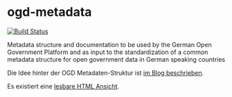 # ogd-metadata

[![Build Status](https://travis-ci.org/fraunhoferfokus/ogd-metadata.png?branch=master)](https://travis-ci.org/fraunhoferfokus/ogd-metadata)

Metadata structure and documentation to be used by the German Open Government Platform and as input to the standardization of a common metadata structure for open government data in German speaking countries

Die Idee hinter der OGD Metadaten-Struktur ist [im Blog beschrieben][ogdm-blog].

Es existiert eine [lesbare HTML Ansicht][ogdm-html].
 
[ogdm-html]: http://htmlpreview.github.io/?https://github.com/fraunhoferfokus/ogd-metadata/blob/master/OGPD_JSON_Schema.html
[ogdm-blog]: http://open-data.fokus.fraunhofer.de/?p=643

